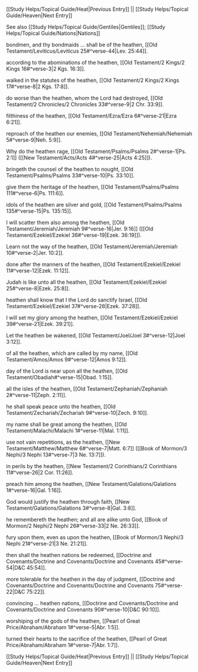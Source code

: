 [[Study Helps/Topical Guide/Heat|Previous Entry]]  ||  [[Study Helps/Topical Guide/Heaven|Next Entry]]

 See also [[Study Helps/Topical Guide/Gentiles|Gentiles]]; [[Study Helps/Topical Guide/Nations|Nations]]

 bondmen, and thy bondmaids ... shall be of the heathen, [[Old Testament/Leviticus/Leviticus 25#^verse-44|Lev. 25:44]].

 according to the abominations of the heathen, [[Old Testament/2 Kings/2 Kings 16#^verse-3|2 Kgs. 16:3]].

 walked in the statutes of the heathen, [[Old Testament/2 Kings/2 Kings 17#^verse-8|2 Kgs. 17:8]].

 do worse than the heathen, whom the Lord had destroyed, [[Old Testament/2 Chronicles/2 Chronicles 33#^verse-9|2 Chr. 33:9]].

 filthiness of the heathen, [[Old Testament/Ezra/Ezra 6#^verse-21|Ezra 6:21]].

 reproach of the heathen our enemies, [[Old Testament/Nehemiah/Nehemiah 5#^verse-9|Neh. 5:9]].

 Why do the heathen rage, [[Old Testament/Psalms/Psalms 2#^verse-1|Ps. 2:1]] ([[New Testament/Acts/Acts 4#^verse-25|Acts 4:25]]).

 bringeth the counsel of the heathen to nought, [[Old Testament/Psalms/Psalms 33#^verse-10|Ps. 33:10]].

 give them the heritage of the heathen, [[Old Testament/Psalms/Psalms 111#^verse-6|Ps. 111:6]].

 idols of the heathen are silver and gold, [[Old Testament/Psalms/Psalms 135#^verse-15|Ps. 135:15]].

 I will scatter them also among the heathen, [[Old Testament/Jeremiah/Jeremiah 9#^verse-16|Jer. 9:16]] ([[Old Testament/Ezekiel/Ezekiel 36#^verse-19|Ezek. 36:19]]).

 Learn not the way of the heathen, [[Old Testament/Jeremiah/Jeremiah 10#^verse-2|Jer. 10:2]].

 done after the manners of the heathen, [[Old Testament/Ezekiel/Ezekiel 11#^verse-12|Ezek. 11:12]].

 Judah is like unto all the heathen, [[Old Testament/Ezekiel/Ezekiel 25#^verse-8|Ezek. 25:8]].

 heathen shall know that I the Lord do sanctify Israel, [[Old Testament/Ezekiel/Ezekiel 37#^verse-28|Ezek. 37:28]].

 I will set my glory among the heathen, [[Old Testament/Ezekiel/Ezekiel 39#^verse-21|Ezek. 39:21]].

 Let the heathen be wakened, [[Old Testament/Joel/Joel 3#^verse-12|Joel 3:12]].

 of all the heathen, which are called by my name, [[Old Testament/Amos/Amos 9#^verse-12|Amos 9:12]].

 day of the Lord is near upon all the heathen, [[Old Testament/Obadiah#^verse-15|Obad. 1:15]].

 all the isles of the heathen, [[Old Testament/Zephaniah/Zephaniah 2#^verse-11|Zeph. 2:11]].

 he shall speak peace unto the heathen, [[Old Testament/Zechariah/Zechariah 9#^verse-10|Zech. 9:10]].

 my name shall be great among the heathen, [[Old Testament/Malachi/Malachi 1#^verse-11|Mal. 1:11]].

 use not vain repetitions, as the heathen, [[New Testament/Matthew/Matthew 6#^verse-7|Matt. 6:7]] ([[Book of Mormon/3 Nephi/3 Nephi 13#^verse-7|3 Ne. 13:7]]).

 in perils by the heathen, [[New Testament/2 Corinthians/2 Corinthians 11#^verse-26|2 Cor. 11:26]].

 preach him among the heathen, [[New Testament/Galations/Galations 1#^verse-16|Gal. 1:16]].

 God would justify the heathen through faith, [[New Testament/Galations/Galations 3#^verse-8|Gal. 3:8]].

 he remembereth the heathen; and all are alike unto God, [[Book of Mormon/2 Nephi/2 Nephi 26#^verse-33|2 Ne. 26:33]].

 fury upon them, even as upon the heathen, [[Book of Mormon/3 Nephi/3 Nephi 21#^verse-21|3 Ne. 21:21]].

 then shall the heathen nations be redeemed, [[Doctrine and Covenants/Doctrine and Covenants/Doctrine and Covenants 45#^verse-54|D&C 45:54]].

 more tolerable for the heathen in the day of judgment, [[Doctrine and Covenants/Doctrine and Covenants/Doctrine and Covenants 75#^verse-22|D&C 75:22]].

 convincing ... heathen nations, [[Doctrine and Covenants/Doctrine and Covenants/Doctrine and Covenants 90#^verse-10|D&C 90:10]].

 worshiping of the gods of the heathen, [[Pearl of Great Price/Abraham/Abraham 1#^verse-5|Abr. 1:5]].

 turned their hearts to the sacrifice of the heathen, [[Pearl of Great Price/Abraham/Abraham 1#^verse-7|Abr. 1:7]].

[[Study Helps/Topical Guide/Heat|Previous Entry]]  ||  [[Study Helps/Topical Guide/Heaven|Next Entry]]